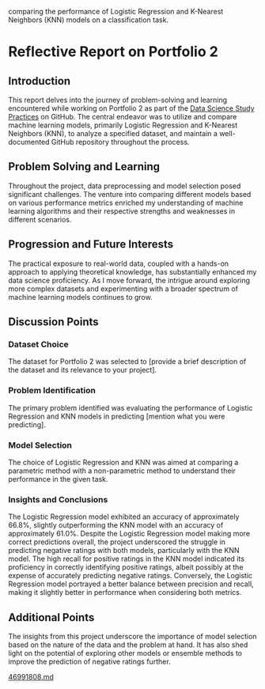 comparing the performance of Logistic Regression and K-Nearest Neighbors (KNN) models on a classification task. 

# Reflective Report on Portfolio 2

## Introduction

This report delves into the journey of problem-solving and learning encountered while working on Portfolio 2 as part of the [Data Science Study Practices](https://github.com/richhann/Data-Science-Study-Practices/tree/portfolio-part-2-richhann) on GitHub. The central endeavor was to utilize and compare machine learning models, primarily Logistic Regression and K-Nearest Neighbors (KNN), to analyze a specified dataset, and maintain a well-documented GitHub repository throughout the process.

## Problem Solving and Learning

Throughout the project, data preprocessing and model selection posed significant challenges. The venture into comparing different models based on various performance metrics enriched my understanding of machine learning algorithms and their respective strengths and weaknesses in different scenarios.

## Progression and Future Interests

The practical exposure to real-world data, coupled with a hands-on approach to applying theoretical knowledge, has substantially enhanced my data science proficiency. As I move forward, the intrigue around exploring more complex datasets and experimenting with a broader spectrum of machine learning models continues to grow.

## Discussion Points

### Dataset Choice
The dataset for Portfolio 2 was selected to [provide a brief description of the dataset and its relevance to your project].

### Problem Identification
The primary problem identified was evaluating the performance of Logistic Regression and KNN models in predicting [mention what you were predicting].

### Model Selection
The choice of Logistic Regression and KNN was aimed at comparing a parametric method with a non-parametric method to understand their performance in the given task.

### Insights and Conclusions
The Logistic Regression model exhibited an accuracy of approximately 66.8%, slightly outperforming the KNN model with an accuracy of approximately 61.0%. Despite the Logistic Regression model making more correct predictions overall, the project underscored the struggle in predicting negative ratings with both models, particularly with the KNN model. The high recall for positive ratings in the KNN model indicated its proficiency in correctly identifying positive ratings, albeit possibly at the expense of accurately predicting negative ratings. Conversely, the Logistic Regression model portrayed a better balance between precision and recall, making it slightly better in performance when considering both metrics.

## Additional Points
The insights from this project underscore the importance of model selection based on the nature of the data and the problem at hand. It has also shed light on the potential of exploring other models or ensemble methods to improve the prediction of negative ratings further.

[46991808.md](https://github.com/richhann/Machine-Learning-Logistic-Regression-and-K-Nearest-Neighbors-KNN-/files/15441844/46991808.md)

